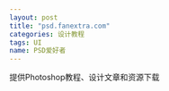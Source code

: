 ```yaml
---
layout: post
title: "psd.fanextra.com"
categories: 设计教程
tags: UI
name: PSD爱好者
---
```



提供Photoshop教程、设计文章和资源下载<!--break-->
